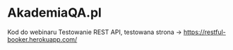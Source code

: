 # AkademiaQA.pl 
Kod do webinaru Testowanie REST API, testowana strona -> https://restful-booker.herokuapp.com/
